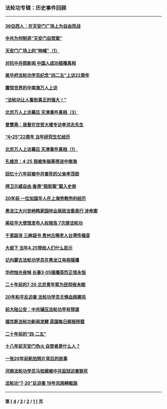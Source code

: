 ### 法轮功专辑：历史事件回顾
---
#### [36位西人：在天安门广场上为自由而战](../../pages/nf5793/n13390029.md?02130430) 
#### [中共为何制造“天安门自焚案”](../../pages/nf5793/n13183270.md?02130430) 
#### [天安门广场上的“呐喊”（1）](../../pages/nf5793/n13105277.md?02130430) 
#### [对抗中共假新闻 中国人成功插播真相](../../pages/nf5793/n12910618.md?02130430) 
#### [美华府法轮功学员纪念“四二五”上访22周年](../../pages/nf5793/n12904445.md?02130430) 
#### [震惊世界的中南海万人上访](../../pages/nf5793/n12903976.md?02130430) 
#### [“法轮功让人看到真正的强大！”](../../pages/nf5793/n12903195.md?02130430) 
#### [北京万人上访幕后 天津事件真相（3）](../../pages/nf5793/n12902807.md?02130430) 
#### [曾慧燕：我曾在世贸大楼专访李洪志先生](../../pages/nf5793/n12898729.md?02130430) 
#### [“4•25”22周年 当年研究生忆经历](../../pages/nf5793/n12894152.md?02130430) 
#### [北京万人上访幕后 天津事件真相（1）](../../pages/nf5793/n12885174.md?02130430) 
#### [孔维京：4·25 我被朱镕基带进中南海](../../pages/nf5793/n12864987.md?02130430) 
#### [回忆十六年前被中共害死的父亲李茂勋](../../pages/nf5793/n12880270.md?02130430) 
#### [捍卫示威自由 香港“阻街案”载入史册](../../pages/nf5793/n12811245.md?02130430) 
#### [20年前 一位加国华人在上海劳教所的经历](../../pages/nf5793/n12707932.md?02130430) 
#### [黑龙江大兴安岭韩家园林业局政法委恶行 涉命案](../../pages/nf5793/n12622815.md?02130430) 
#### [美驻华大使馆发布人权报告 7次提法轮功](../../pages/nf5793/n12520541.md?02130430) 
#### [千里跋涉 三麻袋书 贵州古稀老人台湾传福音](../../pages/nf5793/n12198750.md?02130430) 
#### [大疫下 当年4.25带给人们什么启示](../../pages/nf5793/n12058565.md?02130430) 
#### [记内蒙古法轮功学员在黑龙江电视插播](../../pages/nf5793/n11699194.md?02130430) 
#### [华府烛光夜悼 长春3·05插播英烈正信永恒](../../pages/nf5793/n11397432.md?02130430) 
#### [二十年前的7·20 北京青年郭为民彻夜未眠](../../pages/nf5793/n11354195.md?02130430) 
#### [20年和平反迫害 法轮功学员无惧血雨腥风](../../pages/nf5793/n11348279.md?02130430) 
#### [前大陆公安：中共镇压法轮功早有预谋](../../pages/nf5793/n11352168.md?02130430) 
#### [福克斯法轮功新闻发酵  英国每日邮报转载](../../pages/nf5793/n11285952.md?02130430) 
#### [二十年前的“四·二五”](../../pages/nf5793/n11207639.md?02130430) 
#### [十八年前天安门伪火 自焚者是什么人？](../../pages/nf5793/n10996556.md?02130430) 
#### [一张20年前航拍照片背后的故事](../../pages/nf5793/n10693797.md?02130430) 
#### [河南法轮功学员马桂娥被中共监狱迫害致死](../../pages/nf5793/n10684974.md?02130430) 
#### [法轮功“7‧20”反迫害 19年风雨崎岖路](../../pages/nf5793/n10570834.md?02130430) 

---
#### 第 [ [4](./4.md?02130430) / [3](./3.md?02130430) / [2](./2.md?02130430) / [1](./1.md?02130430) ] 页
